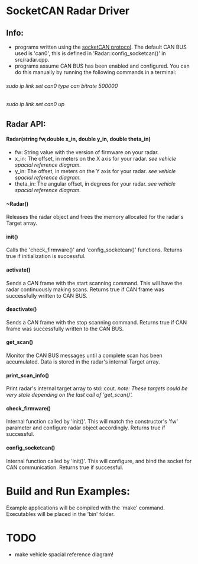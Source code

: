 # SocketCAN Radar Driver

## Info:
- programs written using the [socketCAN protocol](https://en.wikipedia.org/wiki/SocketCAN).  The default CAN BUS used is 'can0', this is defined in 'Radar::config_socketcan()' in src/radar.cpp.
- programs assume CAN BUS has been enabled and configured.  You can do this manually by running the following commands in a terminal:

###### sudo ip link set can0 type can bitrate 500000
###### sudo ip link set can0 up

## Radar API:

#### Radar(string fw,double x_in, double y_in, double theta_in)
- fw:   String value with the version of firmware on your radar.
- x_in: The offset, in meters on the X axis for your radar.  *see vehicle spacial reference diagram.*
- y_in: The offset, in meters on the Y axis for your radar.  *see vehicle spacial reference diagram.*
- theta_in: The angular offset, in degrees for your radar. *see vehicle spacial reference diagram.*

#### ~Radar()
Releases the radar object and frees the memory allocated for the radar's Target array.

#### init()
Calls the 'check_firmware()' and 'config_socketcan()' functions.  Returns true if initialization is successful.

#### activate()
Sends a CAN frame with the start scanning command.  This will have the radar continuously making scans.  Returns true if CAN frame was successfully written to CAN BUS.

#### deactivate()
Sends a CAN frame with the stop scanning command.  Returns true if CAN frame was successfully written to the CAN BUS.

#### get_scan()
Monitor the CAN BUS messages until a complete scan has been accumulated.  Data is stored in the radar's internal Target array.

#### print_scan_info()
Print radar's internal target array to std::cout.  *note:  These targets could be very stale depending on the last call of 'get_scan()'.*

#### check_firmware()
Internal function called by 'init()'.  This will match the constructor's 'fw' parameter and configure radar object accordingly.  Returns true if successful.

#### config_socketcan()
Internal function called by 'init()'.  This will configure, and bind the socket for CAN communication.  Returns true if successful.

# Build and Run Examples:
Example applications will be compiled with the 'make' command.  Executables will be placed in the 'bin' folder.


# TODO
- make vehicle spacial reference diagram!



